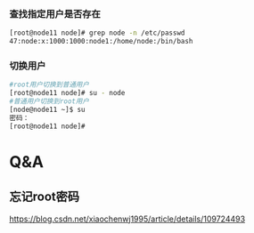 
### 查找指定用户是否存在

```BASH
[root@node11 node]# grep node -n /etc/passwd
47:node:x:1000:1000:node1:/home/node:/bin/bash
```

### 切换用户

```BASH
#root用户切换到普通用户
[root@node11 node]# su - node
#普通用户切换到root用户
[node@node11 ~]$ su
密码：
[root@node11 node]# 
```

# Q&A

## 忘记root密码

https://blog.csdn.net/xiaochenwj1995/article/details/109724493

